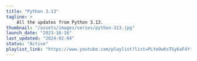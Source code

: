 ```yaml
---
title: "Python 3.13"
tagline: >
    All the updates from Python 3.13.
thumbnail: "/assets/images/series/python-313.jpg"
launch_date: "2023-10-16"
last_updated: "2024-02-04"
status: "Active"
playlist_link: "https://www.youtube.com/playlist?list=PLYeOw6sTSy6aF4YtO8xHRHwYxhJ0Mli5u"
---
```

